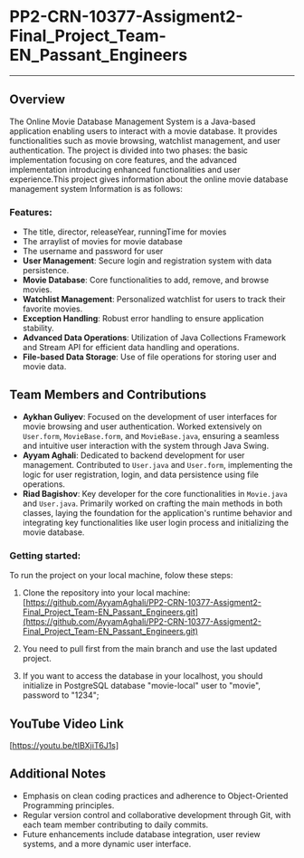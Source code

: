 # PP2-CRN-10377-Assigment2-Final_Project_Team-EN_Passant_Engineers
***

## Overview
The Online Movie Database Management System is a Java-based application enabling users to interact with a movie database. It provides functionalities such as movie browsing, watchlist management, and user authentication. The project is divided into two phases: the basic implementation focusing on core features, and the advanced implementation introducing enhanced functionalities and user experience.This project gives information about the online movie database management system
Information is as follows:

### Features:
- The title, director, releaseYear, runningTime for movies
- The arraylist of movies for movie database
- The username and password for user
- **User Management**: Secure login and registration system with data persistence.
- **Movie Database**: Core functionalities to add, remove, and browse movies.
- **Watchlist Management**: Personalized watchlist for users to track their favorite movies.
- **Exception Handling**: Robust error handling to ensure application stability.
- **Advanced Data Operations**: Utilization of Java Collections Framework and Stream API for efficient data handling and operations.
- **File-based Data Storage**: Use of file operations for storing user and movie data.

## Team Members and Contributions
- **Aykhan Guliyev**: Focused on the development of user interfaces for movie browsing and user authentication. Worked extensively on `User.form`, `MovieBase.form`, and `MovieBase.java`, ensuring a seamless and intuitive user interaction with the system through Java Swing.
- **Ayyam Aghali**: Dedicated to backend development for user management. Contributed to `User.java` and `User.form`, implementing the logic for user registration, login, and data persistence using file operations.
- **Riad Bagishov**: Key developer for the core functionalities in `Movie.java` and `User.java`. Primarily worked on crafting the main methods in both classes, laying the foundation for the application's runtime behavior and integrating key functionalities like user login process and initializing the movie database.



### Getting started:
To run the project on your local machine, folow these steps:

1. Clone the repository into your local machine:
[https://github.com/AyyamAghali/PP2-CRN-10377-Assigment2-Final_Project_Team-EN_Passant_Engineers.git](https://github.com/AyyamAghali/PP2-CRN-10377-Assigment2-Final_Project_Team-EN_Passant_Engineers.git)

2. You need to pull first from the main branch and use the last updated project. 

3. If you want to access the database in your localhost, you should initialize in PostgreSQL database "movie-local" user to "movie", password to "1234";

## YouTube Video Link
[https://youtu.be/tIBXjiT6J1s]


## Additional Notes
- Emphasis on clean coding practices and adherence to Object-Oriented Programming principles.
- Regular version control and collaborative development through Git, with each team member contributing to daily commits.
- Future enhancements include database integration, user review systems, and a more dynamic user interface.
